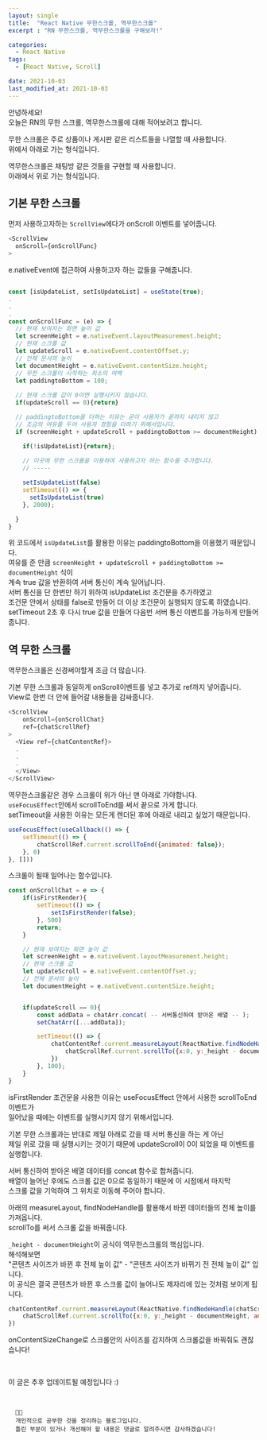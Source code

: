 ```yaml
---
layout: single
title:  "React Native 무한스크롤, 역무한스크롤"
excerpt : "RN 무한스크롤, 역무한스크롤을 구해보자!"

categories:
  - React Native 
tags: 
  - [React Native, Scroll]

date: 2021-10-03
last_modified_at: 2021-10-03
---
```



안녕하세요!    
오늘은 RN의 무한 스크롤, 역무한스크롤에 대해 적어보려고 합니다.      
      
무한 스크롤은 주로 상품이나 게시판 같은 리스트들을 나열할 때 사용합니다.       
위에서 아래로 가는 형식입니다.       

역무한스크롤은 채팅방 같은 것들을 구현할 때 사용합니다.       
아래에서 위로 가는 형식입니다.       



## 기본 무한 스크롤
먼저 사용하고자하는 `ScrollView`에다가 onScroll 이벤트를 넣어줍니다.

```javascript
<ScrollView 
  onScroll={onScrollFunc}
>
```

e.nativeEvent에 접근하여 사용하고자 하는 값들을 구해줍니다.

```javascript

const [isUpdateList, setIsUpdateList] = useState(true); 
.
.
.
const onScrollFunc = (e) => {
  // 현재 보여지는 화면 높이 값
  let screenHeight = e.nativeEvent.layoutMeasurement.height;
  // 현재 스크롤 값
  let updateScroll = e.nativeEvent.contentOffset.y;
  // 전체 문서의 높이
  let documentHeight = e.nativeEvent.contentSize.height;
  // 무한 스크롤이 시작하는 최소의 여백
  let paddingtoBottom = 100;
  
  // 현재 스크롤 값이 0이면 실행시키지 않습니다.
  if(updateScroll == 0){return}

  // paddingtoBottom을 더하는 이유는 굳이 사용자가 끝까지 내리지 않고
  // 조금의 여유를 두어 사용자 경험을 더하기 위해서입니다.
  if (screenHeight + updateScroll + paddingtoBottom >= documentHeight) {

    if(!isUpdateList){return};
  
    // 이곳에 무한 스크롤을 이용하여 사용하고자 하는 함수를 추가합니다.
    // ----- 

    setIsUpdateList(false)
    setTimeout(() => {
      setIsUpdateList(true)
    }, 2000);

  }
}
```
       
위 코드에서 `isUpdateList`를 활용한 이유는 paddingtoBottom을 이용했기 때문입니다.       
여유를 준 만큼 `screenHeight + updateScroll + paddingtoBottom >= documentHeight` 식이       
계속 true 값을 반환하여 서버 통신이 계속 일어납니다.       
서버 통신을 단 한번만 하기 위하여 isUpdateList 조건문을 추가하였고       
조건문 안에서 상태를 false로 만들어 더 이상 조건문이 실행되지 않도록 하였습니다.        
setTimeout 2초 후 다시 true 값을 만들어 다음번 서버 통신 이벤트를 가능하게 만들어줍니다.       




## 역 무한 스크롤
역무한스크롤은 신경써야할게 조금 더 많습니다.

기본 무한 스크롤과 동일하게 onScroll이벤트를 넣고 추가로 ref까지 넣어줍니다.      
View로 한번 더 안에 들어갈 내용들을 감싸줍니다.      

```javascript
<ScrollView
    onScroll={onScrollChat}
    ref={chatScrollRef}
>
  <View ref={chatContentRef}>
  .
  .
  .
  </View>
</ScrollView>
```

역무한스크롤같은 경우 스크롤이 위가 아닌 맨 아래로 가야합니다.          
`useFocusEffect`안에서 scrollToEnd를 써서 끝으로 가게 합니다.          
setTimeout을 사용한 이유는 모든게 렌더된 후에 아래로 내리고 싶었기 때문입니다.          
          
```javascript
useFocusEffect(useCallback(() => {
    setTimeout(() => {
        chatScrollRef.current.scrollToEnd({animated: false});
    }, 0)   
}, []))
```

스크롤이 될때 일어나는 함수입니다.

```javascript
const onScrollChat = e => {
    if(isFirstRender){
        setTimeout(() => {
            setIsFirstRender(false);
        }, 500)
        return;
    }

    // 현재 보여지는 화면 높이 값
    let screenHeight = e.nativeEvent.layoutMeasurement.height;
    // 현재 스크롤 값
    let updateScroll = e.nativeEvent.contentOffset.y;
    // 전체 문서의 높이
    let documentHeight = e.nativeEvent.contentSize.height;


    if(updateScroll == 0){
        const addData = chatArr.concat( -- 서버통신하여 받아온 배열 -- );
        setChatArr([...addData]);     

        setTimeout(() => {
            chatContentRef.current.measureLayout(ReactNative.findNodeHandle(chatScrollRef.current), (xPos, yPos, _width, _height) => {
                chatScrollRef.current.scrollTo({x:0, y:_height - documentHeight, animated: false});
            })
        }, 100);
    }
}
```

isFirstRender 조건문을 사용한 이유는 useFocusEffect 안에서 사용한 scrollToEnd 이벤트가          
일어났을 때에는 이벤트를 실행시키지 않기 위해서입니다.          
          
기본 무한 스크롤과는 반대로 제일 아래로 갔을 때 서버 통신을 하는 게 아닌          
제일 위로 갔을 때 실행시키는 것이기 때문에 updateScroll이 0이 되었을 때 이벤트를 실행합니다.          

서버 통신하여 받아온 배열 데이터를 concat 함수로 합쳐줍니다.          
배열이 늘어난 후에도 스크롤 값은 0으로 동일하기 때문에 이 시점에서 마지막          
스크롤 값을 기억하여 그 위치로 이동해 주어야 합니다.          
          

아래의 measureLayout, findNodeHandle를 활용해서 바뀐 데이터들의 전체 높이를 가져옵니다.          
scrollTo를 써서 스크롤 값을 바꿔줍니다.          

          
`_height - documentHeight`이 공식이 역무한스크롤의 핵심입니다.          
해석해보면     
"콘텐츠 사이즈가 바뀐 후 전체 높이 값" - "콘텐츠 사이즈가 바뀌기 전 전체 높이 값" 입니다.          
이 공식은 결국 콘텐츠가 바뀐 후 스크롤 값이 늘어나도 제자리에 있는 것처럼 보이게 됩니다.          

```javascript
chatContentRef.current.measureLayout(ReactNative.findNodeHandle(chatScrollRef.current), (xPos, yPos, _width, _height) => {
    chatScrollRef.current.scrollTo({x:0, y:_height - documentHeight, animated: false});
})
```

onContentSizeChange로 스크롤안의 사이즈를 감지하여 스크롤값을 바꿔줘도 괜찮습니다!

<br />

이 글은 추후 업데이트될 예정입니다 :)

<br />


```
  🤔🤔
  개인적으로 공부한 것을 정리하는 블로그입니다.
  틀린 부분이 있거나 개선해야 할 내용은 댓글로 알려주시면 감사하겠습니다!
```